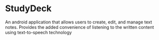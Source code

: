 # StudyDeck
An android application that allows users to create, edit, and manage text  notes. Provides the added convenience of listening to the written content  using text-to-speech technology
